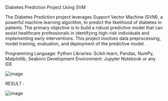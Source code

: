 Diabetes Prediction Project Using SVM



The Diabetes Prediction project leverages Support Vector Machine (SVM), a powerful machine learning algorithm, to predict the likelihood of diabetes in patients. The primary objective is to build a robust predictive model that can assist healthcare professionals in identifying high-risk individuals and implementing early interventions. This project involves data preprocessing, model training, evaluation, and deployment of the predictive model.




Programming Language: Python
Libraries: Scikit-learn, Pandas, NumPy, Matplotlib, Seaborn
Development Environment: Jupyter Notebook or any IDE


![image](https://github.com/ankita-65825/Diabetes-Prediction/assets/91601431/57b12ad7-5e78-44de-ba3f-2c0d09b8fe16)

RESULT :

![image](https://github.com/ankita-65825/Diabetes-Prediction/assets/91601431/90cf35a9-10de-4fb6-9748-b93ecefd8b78)

